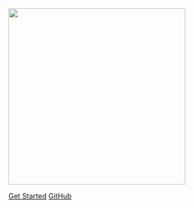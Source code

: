 <img width="350px"  bor src="https://ss2.bdstatic.com/70cFvnSh_Q1YnxGkpoWK1HF6hhy/it/u=807876354,505860830&fm=26&gp=0.jpg">

[Get Started](消息队列/消息队列.md)
[GitHub](https://github.com/the-stardust)

